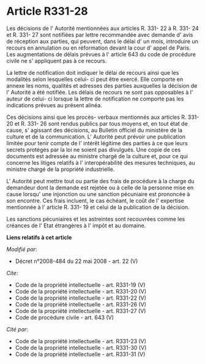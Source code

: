 # Article R331-28

Les décisions de l' Autorité mentionnées aux articles R. 331- 22 à R. 331- 24 et R. 331- 27 sont notifiées par lettre
recommandée avec demande d' avis de réception aux parties, qui peuvent, dans le délai d' un mois, introduire un recours en
annulation ou en réformation devant la cour d' appel de Paris. Les augmentations de délais prévues à l' article 643 du code
de procédure civile ne s' appliquent pas à ce recours. 

La lettre de notification doit indiquer le délai de recours ainsi que les modalités selon lesquelles celui- ci peut être
exercé. Elle comporte en annexe les noms, qualités et adresses des parties auxquelles la décision de l' Autorité a été
notifiée. Les délais de recours ne sont pas opposables à l' auteur de celui- ci lorsque la lettre de notification ne comporte
pas les indications prévues au présent alinéa. 

Ces décisions ainsi que les procès- verbaux mentionnés aux articles R. 331- 20 et R. 331- 26 sont rendus publics par tous
moyens et, en tout état de cause, s' agissant des décisions, au Bulletin officiel du ministère de la culture et de la
communication. L' Autorité peut prévoir une publication limitée pour tenir compte de l' intérêt légitime des parties à ce que
leurs secrets protégés par la loi ne soient pas divulgués. Une copie de ces documents est adressée au ministre chargé de la
culture et, pour ce qui concerne les litiges relatifs à l' interopérabilité des mesures techniques, au ministre chargé de la
propriété industrielle. 

L' Autorité peut mettre tout ou partie des frais de procédure à la charge du demandeur dont la demande est rejetée ou à celle
de la personne mise en cause lorsqu' une injonction ou une sanction pécuniaire est prononcée à son encontre. Ces frais
incluent, le cas échéant, le coût de l' expertise mentionnée à l' article R. 331- 19 et celui de la publication de la
décision. 

Les sanctions pécuniaires et les astreintes sont recouvrées comme les créances de l' Etat étrangères à l' impôt et au
domaine.

**Liens relatifs à cet article**

_Modifié par_:

  - Décret n°2008-484 du 22 mai 2008 - art. 22 (V)

_Cite_:

  - Code de la propriété intellectuelle - art. R331-19 (V)
  - Code de la propriété intellectuelle - art. R331-20 (V)
  - Code de la propriété intellectuelle - art. R331-22 (V)
  - Code de la propriété intellectuelle - art. R331-26 (V)
  - Code de la propriété intellectuelle - art. R331-27 (V)
  - Code de procédure civile - art. 643 (V)

_Cité par_:

  - Code de la propriété intellectuelle - art. R331-23 (V)
  - Code de la propriété intellectuelle - art. R331-30 (V)
  - Code de la propriété intellectuelle - art. R331-31 (V)
